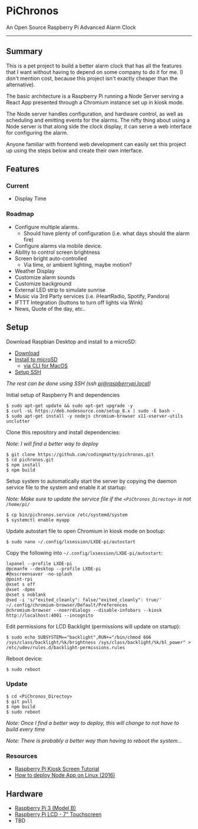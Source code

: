 # PiChronos

An Open Source Raspberry Pi Advanced Alarm Clock

---

## Summary

This is a pet project to build a better alarm clock that has all the features that I want without having to depend on some company to do it for me. (I don't mention cost, because this project isn't exactly cheaper than the alternative).

The basic architecture is a Raspberry Pi running a Node Server serving a React App presented through a Chromium instance set up in kiosk mode.

The Node server handles configuration, and hardware control, as well as scheduling and emitting events for the alarms. The nifty thing about using a Node server is that along side the clock display, it can serve a web interface for configuring the alarm.

Anyone familiar with frontend web development can easily set this project up using the steps below and create their own interface.

## Features

### Current

* Display Time

### Roadmap

* Configure multiple alarms.
  * Should have plenty of configuration (i.e. what days should the alarm fire)
* Configure alarms via mobile device.
* Ability to control screen brightness
* Screen bright auto-controlled
  * Via time, or ambient lighting, maybe motion?
* Weather Display
* Customize alarm sounds
* Customize background
* External LED strip to simulate sunrise
* Music via 3rd Party services (i.e. iHeartRadio, Spotify, Pandora)
* IFTTT Integration (buttons to turn off lights via Wink)
* News, Quote of the day, etc..

## Setup

Download Raspbian Desktop and install to a microSD:

* [Download](https://www.raspberrypi.org/downloads/raspbian/)
* [Install to microSD](https://www.raspberrypi.org/documentation/installation/installing-images/README.md)
  * [via CLI for MacOS](https://www.raspberrypi.org/documentation/installation/installing-images/mac.md)
* [Setup SSH](https://www.raspberrypi.org/documentation/remote-access/ssh/)

_The rest can be done using SSH (ssh pi@raspberrypi.local)_

Initial setup of Raspberry Pi and dependencies

```
$ sudo apt-get update && sudo apt-get upgrade -y
$ curl -sL https://deb.nodesource.com/setup_8.x | sudo -E bash -
$ sudo apt-get install -y nodejs chromium-browser x11-xserver-utils unclutter
```

Clone this repository and install dependencies:

_Note: I will find a better way to deploy_

```
$ git clone https://github.com/codingmatty/pichronos.git
$ cd pichronos.git
$ npm install
$ npm build
```

Setup system to automatically start the server by copying the daemon service file to the system and enable it at startup:

_Note: Make sure to update the service file if the `<PiChronos_Directoy>` is not `/home/pi/`_

```
$ cp bin/pichronos.service /etc/systemd/system
$ systemctl enable myapp
```

Update autostart file to open Chromium in kiosk mode on bootup:

```
$ sudo nano ~/.config/lxsession/LXDE-pi/autostart
```

Copy the following into `~/.config/lxsession/LXDE-pi/autostart`:

```
lxpanel --profile LXDE-pi
@pcmanfm --desktop --profile LXDE-pi
#@xscreensaver -no-splash
@point-rpi
@xset s off
@xset -dpms
@xset s noblank
@sed -i 's/"exited_cleanly": false/"exited_cleanly": true/' ~/.config/chromium-browser/Default/Preferences
@chromium-browser --noerrdialogs --disable-infobars --kiosk http://localhost:4001 --incognito
```

Edit permissions for LCD Backlight (permissions will update on startup):

```
$ sudo echo SUBSYSTEM=="backlight",RUN+="/bin/chmod 666 /sys/class/backlight/%k/brightness /sys/class/backlight/%k/bl_power" >  /etc/udev/rules.d/backlight-permissions.rules
```

Reboot device:

```
$ sudo reboot
```

### Update

```
$ cd <PiChronos_Directoy>
$ git pull
$ npm build
$ sudo reboot
```

_Note: Once I find a better way to deploy, this will change to not have to build every time_

_Note: There is probably a better way than having to reboot the system..._

### Resources

* [Raspberry Pi Kiosk Screen Tutorial](https://www.danpurdy.co.uk/web-development/raspberry-pi-kiosk-screen-tutorial/)
* [How to deploy Node App on Linux (2016)](https://certsimple.com/blog/deploy-node-on-linux)

## Hardware

* [Raspberry Pi 3 (Model B)](https://www.sparkfun.com/products/13825)
* [Raspberry Pi LCD - 7" Touchscreen](https://www.sparkfun.com/products/13733)
* TBD
